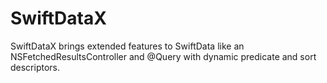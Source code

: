 # SwiftDataX
SwiftDataX brings extended features to SwiftData like an NSFetchedResultsController and @Query with dynamic predicate and sort descriptors.
